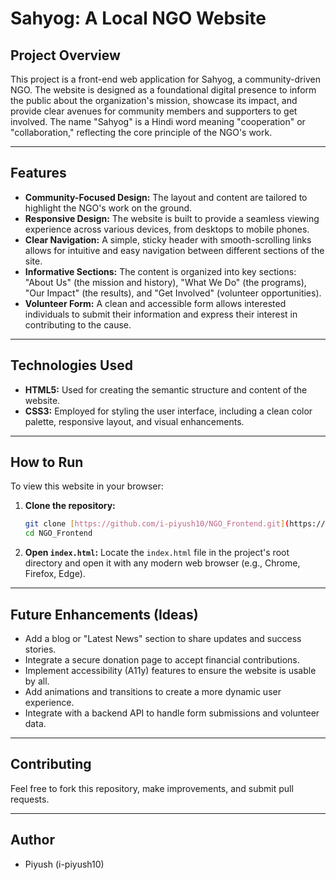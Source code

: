 # Sahyog: A Local NGO Website

## Project Overview

This project is a front-end web application for Sahyog, a community-driven NGO. The website is designed as a foundational digital presence to inform the public about the organization's mission, showcase its impact, and provide clear avenues for community members and supporters to get involved. The name "Sahyog" is a Hindi word meaning "cooperation" or "collaboration," reflecting the core principle of the NGO's work.

---

## Features

* **Community-Focused Design:** The layout and content are tailored to highlight the NGO's work on the ground.
* **Responsive Design:** The website is built to provide a seamless viewing experience across various devices, from desktops to mobile phones.
* **Clear Navigation:** A simple, sticky header with smooth-scrolling links allows for intuitive and easy navigation between different sections of the site.
* **Informative Sections:** The content is organized into key sections: "About Us" (the mission and history), "What We Do" (the programs), "Our Impact" (the results), and "Get Involved" (volunteer opportunities).
* **Volunteer Form:** A clean and accessible form allows interested individuals to submit their information and express their interest in contributing to the cause.

---

## Technologies Used

* **HTML5:** Used for creating the semantic structure and content of the website.
* **CSS3:** Employed for styling the user interface, including a clean color palette, responsive layout, and visual enhancements.

---

## How to Run

To view this website in your browser:

1.  **Clone the repository:**
    ```bash
    git clone [https://github.com/i-piyush10/NGO_Frontend.git](https://github.com/i-piyush10/NGO_Frontend.git)
    cd NGO_Frontend
    ```
2.  **Open `index.html`:** Locate the `index.html` file in the project's root directory and open it with any modern web browser (e.g., Chrome, Firefox, Edge).

---

## Future Enhancements (Ideas)

* Add a blog or "Latest News" section to share updates and success stories.
* Integrate a secure donation page to accept financial contributions.
* Implement accessibility (A11y) features to ensure the website is usable by all.
* Add animations and transitions to create a more dynamic user experience.
* Integrate with a backend API to handle form submissions and volunteer data.

---

## Contributing

Feel free to fork this repository, make improvements, and submit pull requests.

---

## Author

* Piyush (i-piyush10)
